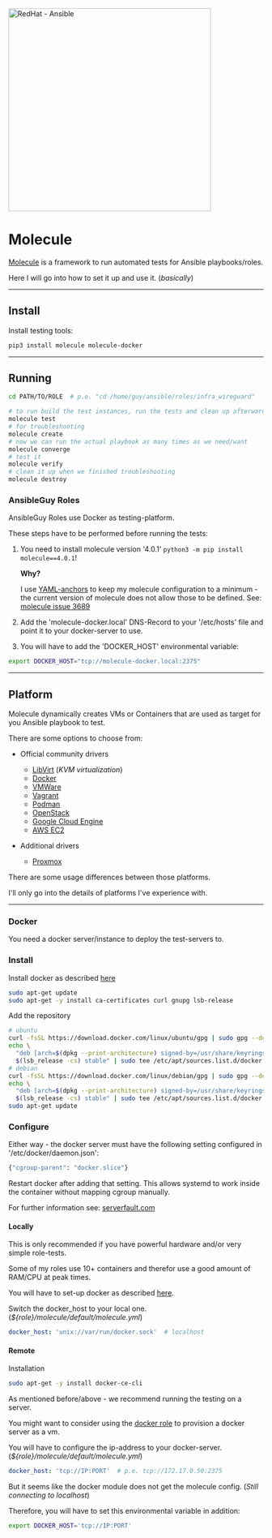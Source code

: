 <a href="https://github.com/ansible-community/molecule">
  <img src="https://repository-images.githubusercontent.com/46383942/687a7000-5c7e-11e9-8235-51e9db9bfd68" alt="RedHat - Ansible" width="400"/>
</a>

# Molecule

[Molecule](https://molecule.readthedocs.io/en/latest/) is a framework to run automated tests for Ansible playbooks/roles.

Here I will go into how to set it up and use it. (_basically_)

----

## Install

Install testing tools:

```bash
pip3 install molecule molecule-docker
```

----

## Running

```bash
cd PATH/TO/ROLE  # p.e. "cd /home/guy/ansible/roles/infra_wireguard"

# to run build the test instances, run the tests and clean up afterwards
molecule test
# for troubleshooting
molecule create
# now we can run the actual playbook as many times as we need/want
molecule converge
# test it
molecule verify
# clean it up when we finished troubleshooting
molecule destroy
```

### AnsibleGuy Roles

AnsibleGuy Roles use Docker as testing-platform.

These steps have to be performed before running the tests:

1. You need to install molecule version '4.0.1' ```python3 -m pip install molecule==4.0.1```!

    **Why?**

    I use [YAML-anchors](https://support.atlassian.com/bitbucket-cloud/docs/yaml-anchors/) to keep my molecule configuration to a minimum - the current version of molecule does not allow those to be defined. See: [molecule issue 3689](https://github.com/ansible-community/molecule/issues/3689)

3. Add the 'molecule-docker.local' DNS-Record to your '/etc/hosts' file and point it to your docker-server to use.
4. You will have to add the 'DOCKER_HOST' environmental variable:
```bash
export DOCKER_HOST="tcp://molecule-docker.local:2375"
```

----

## Platform

Molecule dynamically creates VMs or Containers that are used as target for you Ansible playbook to test.

There are some options to choose from:

* Official community drivers

  * [LibVirt](https://github.com/ansible-community/molecule-libvirt) (_KVM virtualization_)
  * [Docker](https://github.com/ansible-community/molecule-docker)
  * [VMWare](https://github.com/ansible-community/molecule-vmware)
  * [Vagrant](https://github.com/ansible-community/molecule-vagrant)
  * [Podman](https://github.com/ansible-community/molecule-podman)
  * [OpenStack](https://github.com/ansible-community/molecule-openstack)
  * [Google Cloud Engine](https://github.com/ansible-community/molecule-gce)
  * [AWS EC2](https://github.com/ansible-community/molecule-ec2)


* Additional drivers
  * [Proxmox](https://github.com/meffie/molecule-proxmox)


There are some usage differences between those platforms.

I'll only go into the details of platforms I've experience with.

----

### Docker

You need a docker server/instance to deploy the test-servers to.

### Install
Install docker as described [here](https://docs.docker.com/engine/install/ubuntu/)

```bash
sudo apt-get update
sudo apt-get -y install ca-certificates curl gnupg lsb-release
```
Add the repository
```bash
# ubuntu
curl -fsSL https://download.docker.com/linux/ubuntu/gpg | sudo gpg --dearmor -o /usr/share/keyrings/docker-archive-keyring.gpg
echo \
  "deb [arch=$(dpkg --print-architecture) signed-by=/usr/share/keyrings/docker-archive-keyring.gpg] https://download.docker.com/linux/ubuntu \
  $(lsb_release -cs) stable" | sudo tee /etc/apt/sources.list.d/docker.list > /dev/null
# debian
curl -fsSL https://download.docker.com/linux/debian/gpg | sudo gpg --dearmor -o /usr/share/keyrings/docker-archive-keyring.gpg
echo \
  "deb [arch=$(dpkg --print-architecture) signed-by=/usr/share/keyrings/docker-archive-keyring.gpg] https://download.docker.com/linux/debian \
  $(lsb_release -cs) stable" | sudo tee /etc/apt/sources.list.d/docker.list > /dev/null
sudo apt-get update
```

### Configure

Either way - the docker server must have the following setting configured in '/etc/docker/daemon.json':

```bash
{"cgroup-parent": "docker.slice"}
```

Restart docker after adding that setting. This allows systemd to work inside the container without mapping cgroup manually.

For further information see: [serverfault.com](https://serverfault.com/questions/1053187/systemd-fails-to-run-in-a-docker-container-when-using-cgroupv2-cgroupns-priva)

#### Locally

This is only recommended if you have powerful hardware and/or very simple role-tests.

Some of my roles use 10+ containers and therefor use a good amount of RAM/CPU at peak times.

You will have to set-up docker as described [here](https://docs.docker.com/engine/security/rootless/).

Switch the docker_host to your local one. (_${role}/molecule/default/molecule.yml_)
```yaml
docker_host: 'unix://var/run/docker.sock'  # localhost
```

#### Remote

Installation
```bash
sudo apt-get -y install docker-ce-cli
```

As mentioned before/above - we recommend running the testing on a server.

You might want to consider using the [docker role](https://github.com/ansibleguy/infra_docker_minimal) to provision a docker server as a vm.

You will have to configure the ip-address to your docker-server. (_${role}/molecule/default/molecule.yml_)
```yaml
docker_host: 'tcp://IP:PORT'  # p.e. tcp://172.17.0.50:2375
```

But it seems like the docker module does not get the molecule config. (_Still connecting to localhost_)

Therefore, you will have to set this environmental variable in addition:

```bash
export DOCKER_HOST='tcp://IP:PORT'
```
